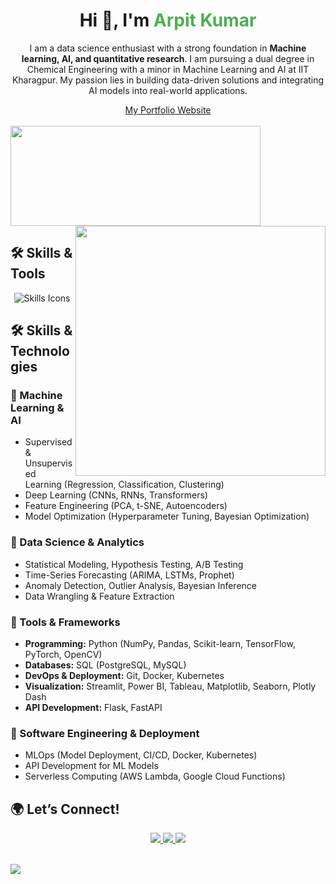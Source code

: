 <div align="center">
  <h1>Hi 👋, I'm <span style="color:#4CAF50;"> Arpit Kumar</span></h1> 
  
  <p>I am a data science enthusiast with a strong foundation in <b>Machine learning, AI, and quantitative research</b>. I am pursuing a dual degree in Chemical Engineering with a minor in Machine Learning and AI at IIT Kharagpur. My passion lies in building data-driven solutions and integrating AI models into real-world applications.</p>
  <a align='centre', href="https://arpitkumar2004.github.io/data_science-portfolio-website-final/#/">My Portfolio Website</a>
</div>

</br>

<div>
<a href="https://github.com/arpitkumar2004">
<img height="160" width="400" src="https://github-readme-stats-eight-theta.vercel.app/api/top-langs/?username=arpitkumar2004&layout=compact&langs_count=8&theme=nightowl"/>
</a>
<a href="https://github.com/arpitkumar2004">
<img width="400" src="https://github-readme-stats-eight-theta.vercel.app/api?username=arpitkumar2004&show_icons=true&theme=nightowl&include_all_commits=true&count_private=true" align="right"/>
</a>
</div>



## 🛠️ Skills & Tools

<div align="center">
  <img src="https://skillicons.dev/icons?i=python,tensorflow,pytorch,scikitlearn,aws,azure,c,cpp,gcp,docker,vscode,git" alt="Skills Icons">
</div>

## 🛠️ Skills & Technologies  

### 🔹 Machine Learning & AI  
- Supervised & Unsupervised Learning (Regression, Classification, Clustering)  
- Deep Learning (CNNs, RNNs, Transformers)  
- Feature Engineering (PCA, t-SNE, Autoencoders)  
- Model Optimization (Hyperparameter Tuning, Bayesian Optimization)  

### 🔹 Data Science & Analytics  
- Statistical Modeling, Hypothesis Testing, A/B Testing  
- Time-Series Forecasting (ARIMA, LSTMs, Prophet)  
- Anomaly Detection, Outlier Analysis, Bayesian Inference  
- Data Wrangling & Feature Extraction  

### 🔹 Tools & Frameworks  
- **Programming:** Python (NumPy, Pandas, Scikit-learn, TensorFlow, PyTorch, OpenCV)  
- **Databases:** SQL (PostgreSQL, MySQL)  
- **DevOps & Deployment:** Git, Docker, Kubernetes  
- **Visualization:** Streamlit, Power BI, Tableau, Matplotlib, Seaborn, Plotly Dash  
- **API Development:** Flask, FastAPI  

### 🔹 Software Engineering & Deployment  
- MLOps (Model Deployment, CI/CD, Docker, Kubernetes)  
- API Development for ML Models  
- Serverless Computing (AWS Lambda, Google Cloud Functions)  


## 🌍 Let’s Connect!

<div align="center">
  <a href="https://www.linkedin.com/in/arpit-kumar-shivam/" target="_blank">
    <img src="https://img.shields.io/badge/LinkedIn-%230077B5.svg?style=for-the-badge&logo=linkedin&logoColor=white" />
  </a>
  <a href="mailto:kumararpit17773@gmail.com" target="_blank">
    <img src="https://img.shields.io/badge/Gmail-%23D14836.svg?style=for-the-badge&logo=gmail&logoColor=white" />
  </a>
  <a href="https://arpitkumar2004.github.io/data_science-portfolio-website-final/#/" target="_blank">
    <img src="https://img.shields.io/badge/Portfolio-%23E4405F.svg?style=for-the-badge&logo=react&logoColor=white" />
  </a>
</div>


<br>
<p>
<a href="https://www.linkedin.com/in/arpit-kumar-shivam/">
  <img align="center", src="https://komarev.com/ghpvc/?username=arpitkumar2004&style=flat-square" />
</a> 
</p>
